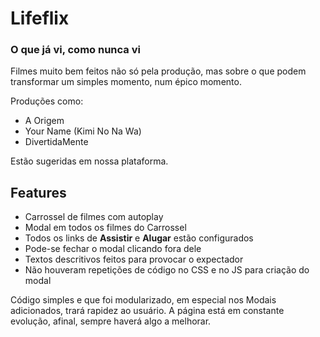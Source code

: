 # Lifeflix
### O que já vi, como nunca vi

Filmes muito bem feitos não só pela produção, mas sobre o que podem transformar um simples momento, num épico momento.

Produções como:

- A Origem
- Your Name (Kimi No Na Wa)
- DivertidaMente

Estão sugeridas em nossa plataforma.

## Features

- Carrossel de filmes com autoplay
- Modal em todos os filmes do Carrossel
- Todos os links de **Assistir** e **Alugar** estão configurados 
- Pode-se fechar o modal clicando fora dele
- Textos descritivos feitos para provocar o expectador
- Não houveram repetições de código no CSS e no JS para criação do modal

Código simples e que foi modularizado, em especial nos Modais adicionados, trará rapidez ao usuário. A página está em constante evolução, afinal, sempre haverá algo a melhorar.

